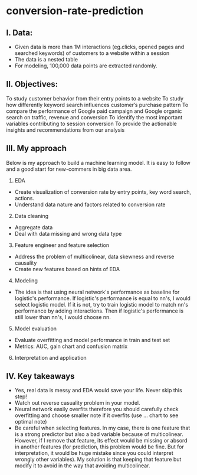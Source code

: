 # conversion-rate-prediction

## I. Data:
- Given data is more than 1M interactions (eg.clicks, opened pages and searched keywords)  of customers to a website within a session
- The data is a nested table
- For modeling, 100,000 data points are extracted randomly.

## II. Objectives:
To study customer behavior from their entry points to a website
To study how differently keyword search influences customer’s purchase pattern
To compare the performance of Google paid campaign and Google organic search on traffic, revenue and conversion
To identify the most important variables contributing to session conversion
To provide the actionable insights and recommendations from our analysis

## III. My approach
Below is my approach to build a machine learning model. It is easy to follow and a good start for new-commers in big data area.
1. EDA
- Create visualization of conversion rate by entry points, key word search, actions.
- Understand data nature and factors related to conversion rate
2. Data cleaning
- Aggregate data
- Deal with data missing and wrong data type
3. Feature engineer and feature selection
- Address the problem of multicolinear, data skewness and reverse causality
- Create new features based on hints of EDA
4. Modeling
- The idea is that using neural network's performance as baseline for logistic's performance. 
If logistic's performance is equal to nn's, I would select logistic model. If it is not, try to train logistic model to match
nn's performance by adding interactions. Then if logistic's performance is still lower than nn's, I would choose nn.
5. Model evaluation
- Evaluate overfitting and model performance in train and test set
- Metrics: AUC, gain chart and confusion matrix
6. Interpretation and application

## IV. Key takeaways
- Yes, real data is messy and EDA would save your life. Never skip this step!
- Watch out reverse casuality problem in your model.
- Neural network easily overfits therefore you should carefully check overfitting and choose smaller note if it overfits 
(use ... chart to see optimal note)
- Be careful when selecting features. 
In my case, there is one feature that is a strong predictor but also a bad variable because of multicolinear. However,
if I remove that feature, its effect would be missing or absord in another features (for prediction, this problem would be fine. But for interpretation, it would be huge mistake since you could interpret wrongly other variables). My solution is that keeping that feature but modify it to avoid in the way that avoiding multicolinear.


